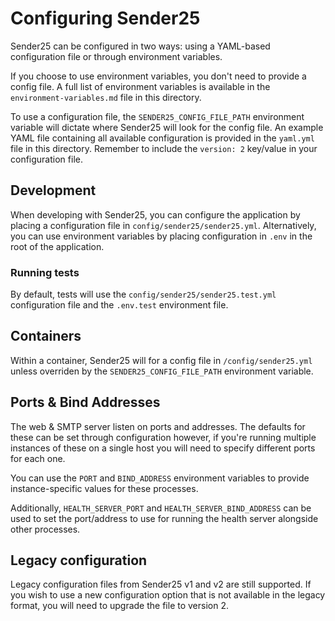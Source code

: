 # Configuring Sender25

Sender25 can be configured in two ways: using a YAML-based configuration file or through environment variables.

If you choose to use environment variables, you don't need to provide a config file. A full list of environment variables is available in the `environment-variables.md` file in this directory. 

To use a configuration file, the `SENDER25_CONFIG_FILE_PATH` environment variable will dictate where Sender25 will look for the config file. An example YAML file containing all available configuration is provided in the `yaml.yml` file in this directory. Remember to include the `version: 2` key/value in your configuration file.

## Development 

When developing with Sender25, you can configure the application by placing a configuration file in `config/sender25/sender25.yml`. Alternatively, you can use environment variables by placing configuration in `.env` in the root of the application.

### Running tests

By default, tests will use the `config/sender25/sender25.test.yml` configuration file and the `.env.test` environment file.

## Containers

Within a container, Sender25 will for a config file in `/config/sender25.yml` unless overriden by the `SENDER25_CONFIG_FILE_PATH` environment variable.

## Ports & Bind Addresses

The web & SMTP server listen on ports and addresses. The defaults for these can be set through configuration however, if you're running multiple instances of these on a single host you will need to specify different ports for each one.

You can use the `PORT` and `BIND_ADDRESS` environment variables to provide instance-specific values for these processes.

Additionally, `HEALTH_SERVER_PORT` and `HEALTH_SERVER_BIND_ADDRESS`  can be used to set the port/address to use for running the health server alongside other processes.

## Legacy configuration

Legacy configuration files from Sender25 v1 and v2 are still supported. If you wish to use a new configuration option that is not available in the legacy format, you will need to upgrade the file to version 2.
